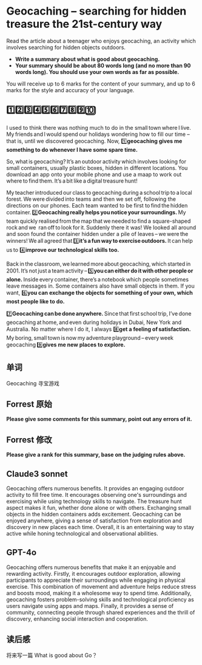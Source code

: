 # Geocaching – searching for hidden treasure the 21st-century way

Read the article about a teenager who enjoys geocaching, an activity which involves searching for hidden objects outdoors.
- **Write a summary about what is good about geocaching.**
- **Your summary should be about 80 words long (and no more than 90 words long). You should use your own words as far as possible.**

You will receive up to 6 marks for the content of your summary, and up to 6 marks for the style and
accuracy of your language.

## 1️⃣2️⃣3️⃣4️⃣5️⃣6️⃣7️⃣8️⃣9️⃣🔟
I used to think there was nothing much to do in the small town where I live. My friends and I would spend our holidays wondering how to fill our time – that is, until we discovered geocaching. Now, 1️⃣**geocaching gives me something to do whenever I have some spare time.**

So, what is geocaching? It’s an outdoor activity which involves looking for small containers, usually plastic boxes, hidden in different locations. You download an app onto your mobile phone and use a maap to work out where to find them. It’s a bit like a digital treasure hunt!

My teacher introduced our class to geocaching during a school trip to a local forest. We were divided into teams and then we set off, following the directions on our phones. Each team wanted to be first to find the hidden container. 2️⃣**Geocaching really helps you notice your surroundings.** My team quickly realised from the map that we needed to find a square-shaped  rock and we  ran off to look for it. Suddenly there it was! We looked all around and soon found the container hidden under a pile of leaves – we were the winners! We all agreed that 3️⃣**it’s a fun way to exercise outdoors.** It can help us to 4️⃣**improve our technological skills too.**

Back in the classroom, we learned more about geocaching, which started in 2001. It’s not just a team activity – 5️⃣**you can either do it with other people or alone.** Inside every container, there’s a notebook which people sometimes leave messages in. Some containers also have small objects in them. If you want, 6️⃣**you can exchange the objects for something of your own, which most people like to do.**

7️⃣**Geocaching can be done anywhere.** Since that first school trip, I’ve done geocaching at home, and even during holidays in Dubai, New York and Australia. No matter where I do it, I always 8️⃣**get a feeling of satisfaction.** My boring, small town is now my adventure playground – every week geocaching 9️⃣**gives me new places to explore.**

## 单词
Geocaching 寻宝游戏

## Forrest 原始 
**Please give some comments for this summary, point out any errors of it.**

## Forrest 修改 
**Please give a rank for this summary, base on the judging rules above.**


## Claude3 sonnet﻿
Geocaching offers numerous benefits. It provides an engaging outdoor activity to fill free time. It encourages observing one's surroundings and exercising while using technology skills to navigate. The treasure hunt aspect makes it fun, whether done alone or with others. Exchanging small objects in the hidden containers adds excitement. Geocaching can be enjoyed anywhere, giving a sense of satisfaction from exploration and discovery in new places each time. Overall, it is an entertaining way to stay active while honing technological and observational abilities.

## GPT-4o
Geocaching offers numerous benefits that make it an enjoyable and rewarding activity. Firstly, it encourages outdoor exploration, allowing participants to appreciate their surroundings while engaging in physical exercise. This combination of movement and adventure helps reduce stress and boosts mood, making it a wholesome way to spend time. Additionally, geocaching fosters problem-solving skills and technological proficiency as users navigate using apps and maps. Finally, it provides a sense of community, connecting people through shared experiences and the thrill of discovery, enhancing social interaction and cooperation.

## 读后感
将来写一篇 What is good about Go？
